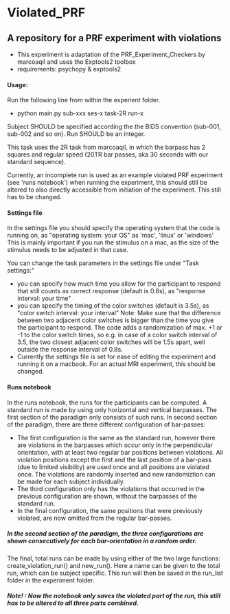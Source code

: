 # Violated_PRF

## A repository for a PRF experiment with violations

- This experiment is adaptation of the PRF_Experiment_Checkers by marcoaqil and uses the Exptools2 toolbox
- requirements: psychopy & exptools2

#### Usage:

Run the following line from within the experient folder.

- python main.py sub-xxx ses-x task-2R run-x

Subject SHOULD be specified according the the BIDS convention (sub-001, sub-002 and so on). Run SHOULD be an integer.

This task uses the 2R task from marcoaqil, in which the barpass has 2 squares and regular speed (20TR bar passes, aka 30 seconds with our standard sequence).

Currently, an incomplete run is used as an example violated PRF experiment (see 'runs notebook') when running the experiment, this should still be altered to also directly accessible from initiation of the experiment. This still has to be changed.

#### Settings file

In the settings file you should specify the operating system that the code is running on, as "operating system: your OS" as 'mac', 'linux' or 'windows' This is mainly important if you run the stimulus on a mac, as the size of the stimulus needs to be adjusted in that case.

You can change the task parameters in the settings file under "Task settings:"

- you can specify how much time you allow for the participant to respond that still counts as correct response (default is 0.8s), as "response interval: your time"
- you can specify the timing of the color switches (default is 3.5s), as "color switch interval: your interval" Note: Make sure that the difference between two adjacent color switches is bigger than the time you give the participant to respond. The code adds a randomization of max. +1 or -1 to the color switch times, so e.g. in case of a color switch interval of 3.5, the two closest adjacent color switches will be 1.5s apart, well outside the response interval of 0.8s.
- Currently the settings file is set for ease of editing the experiment and running it on a macbook. For an actual MRI experiment, this should be changed.

#### Runs notebook

In the runs notebook, the runs for the participants can be computed. A standard run is made by using only horizontal and vertical barpasses. The first section of the paradigm only consists of such runs. In second section of the paradigm, there are three different configuration of bar-passes:

- The first configuration is the same as the standard run, however there are violations in the barpasses which occur only in the perpendicular orientation, with at least two regular bar positions between violations. All violation positions except the first and the last position of a bar-pass (due to limited visibility) are used once and all positions are violated once. The violations are randomly inserted and new randomiztion can be made for each subject individually.
- The third configuration only has the violations that occurred in the previous configuration are shown, without the barpasses of the standard run.
- In the final configuration, the same positions that were previously violated, are now omitted from the regular bar-passes.

##### In the second section of the paradigm, the three configurations are shown consecutively for each bar-orientation in a random order.

The final, total runs can be made by using either of the two large functions: create_violation_run() and new_run(). Here a name can be given to the total run, which can be subject specific. This run will then be saved in the run_list folder in the experiment folder.
##### **Note! : Now the notebook only saves the violated part of the run, this still has to be altered to all three parts combined.**
